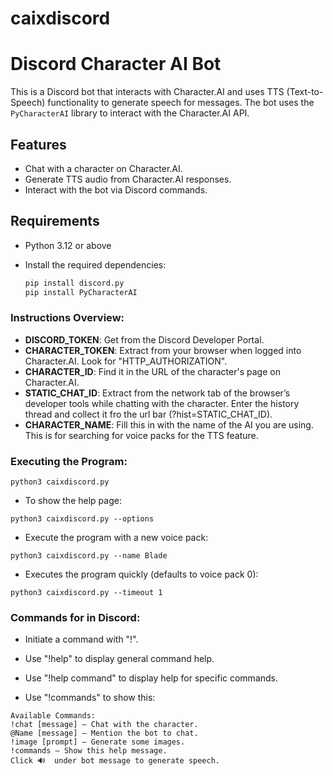 # caixdiscord
# Discord Character AI Bot

This is a Discord bot that interacts with Character.AI and uses TTS (Text-to-Speech) functionality to generate speech for messages. The bot uses the `PyCharacterAI` library to interact with the Character.AI API.

## Features

- Chat with a character on Character.AI.
- Generate TTS audio from Character.AI responses.
- Interact with the bot via Discord commands.

## Requirements

- Python 3.12 or above
- Install the required dependencies:

  ```bash
  pip install discord.py
  pip install PyCharacterAI

### Instructions Overview:
- **DISCORD_TOKEN**: Get from the Discord Developer Portal.
- **CHARACTER_TOKEN**: Extract from your browser when logged into Character.AI. Look for "HTTP_AUTHORIZATION".
- **CHARACTER_ID**: Find it in the URL of the character's page on Character.AI.
- **STATIC_CHAT_ID**: Extract from the network tab of the browser’s developer tools while chatting with the character. Enter the history thread and collect it fro the url bar (?hist=STATIC_CHAT_ID).
- **CHARACTER_NAME**: Fill this in with the name of the AI you are using. This is for searching for voice packs for the TTS feature.
  
### Executing the Program:
```
python3 caixdiscord.py
```
- To show the help page:
```
python3 caixdiscord.py --options
```
- Execute the program with a new voice pack:
```
python3 caixdiscord.py --name Blade
```
- Executes the program quickly (defaults to voice pack 0):
```
python3 caixdiscord.py --timeout 1
```
### Commands for in Discord:
- Initiate a command with "!".
- Use "!help" to display general command help.
- Use "!help command" to display help for specific commands.
  
- Use "!commands" to show this:
```
Available Commands:
!chat [message] — Chat with the character.
@Name [message] — Mention the bot to chat.
!image [prompt] — Generate some images.
!commands — Show this help message.
Click 🔊  under bot message to generate speech.
```
